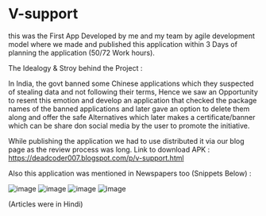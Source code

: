 # V-support

this was the First App Developed by me and my team by agile development model where we made and published this application within 3 Days of planning the application (50/72 Work hours).

The Idealogy & Stroy behind the Project :

In India, the govt banned some Chinese applications which they suspected of stealing data and not following their terms, Hence we saw an Opportunity to resent this emotion and develop an application that checked the package names of the banned applications and later gave an option to delete them along and offer the safe Alternatives which later makes a certificate/banner which can be share don social media by the user to promote the initiative.

While publishing the application we had to use distributed it via our blog page as the review process was long.
Link to download APK : https://deadcoder007.blogspot.com/p/v-support.html

Also this application was mentioned in Newspapers too (Snippets Below) :

![image](https://user-images.githubusercontent.com/56738347/151674844-2ec4a1cd-0cdc-40fe-9b7a-bc6832c9e033.png)
![image](https://user-images.githubusercontent.com/56738347/151674855-9e409add-9771-4c37-bea8-008060ac1475.png)
![image](https://user-images.githubusercontent.com/56738347/151674864-1233997b-9f2b-47b2-babb-42b816b597bf.png)
![image](https://user-images.githubusercontent.com/56738347/151674868-0de49141-cfe8-44ed-ba60-85c13fb4dee8.png)

(Articles were in Hindi)
